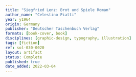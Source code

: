 ```yaml
---
title: "Siegfried Lenz: Brot und Spiele Roman"
author_name: "Celestino Piatti"
year: y1964
origin: Germany
publisher: "Deutscher Taschenbuch Verlag"
formats: [book-cover, book]
disciplines: [graphic-design, typography, illustration]
tags: [fiction]
ref: sol-030-0020
layout: artifact
status: Complete
published: true
date_added: 2022-03-04
---
```

